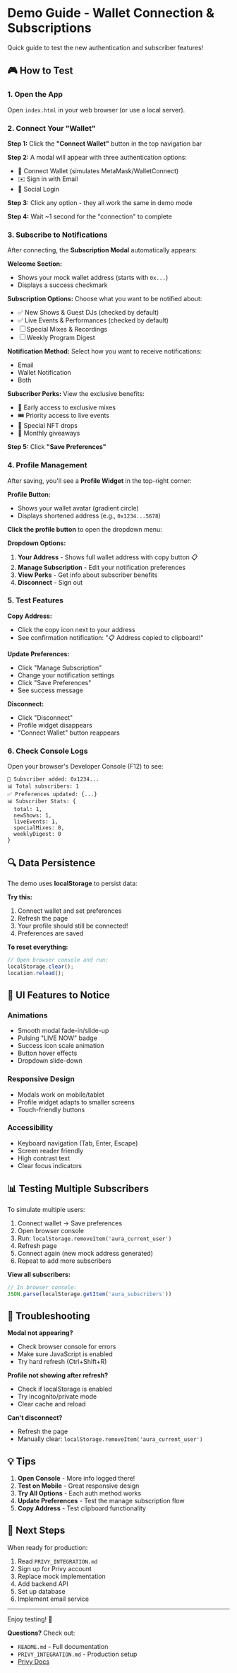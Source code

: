 # Demo Guide - Wallet Connection & Subscriptions

Quick guide to test the new authentication and subscriber features!

## 🎮 How to Test

### 1. Open the App
Open `index.html` in your web browser (or use a local server).

### 2. Connect Your "Wallet"

**Step 1:** Click the **"Connect Wallet"** button in the top navigation bar

**Step 2:** A modal will appear with three authentication options:
- 🔐 Connect Wallet (simulates MetaMask/WalletConnect)
- ✉️ Sign in with Email
- 👤 Social Login

**Step 3:** Click any option - they all work the same in demo mode

**Step 4:** Wait ~1 second for the "connection" to complete

### 3. Subscribe to Notifications

After connecting, the **Subscription Modal** automatically appears:

**Welcome Section:**
- Shows your mock wallet address (starts with `0x...`)
- Displays a success checkmark

**Subscription Options:**
Choose what you want to be notified about:
- ✅ New Shows & Guest DJs (checked by default)
- ✅ Live Events & Performances (checked by default)
- ☐ Special Mixes & Recordings
- ☐ Weekly Program Digest

**Notification Method:**
Select how you want to receive notifications:
- Email
- Wallet Notification
- Both

**Subscriber Perks:**
View the exclusive benefits:
- 🎵 Early access to exclusive mixes
- 🎟️ Priority access to live events
- 💎 Special NFT drops
- 🎁 Monthly giveaways

**Step 5:** Click **"Save Preferences"**

### 4. Profile Management

After saving, you'll see a **Profile Widget** in the top-right corner:

**Profile Button:**
- Shows your wallet avatar (gradient circle)
- Displays shortened address (e.g., `0x1234...5678`)

**Click the profile button** to open the dropdown menu:

**Dropdown Options:**
1. **Your Address** - Shows full wallet address with copy button 📋
2. **Manage Subscription** - Edit your notification preferences
3. **View Perks** - Get info about subscriber benefits
4. **Disconnect** - Sign out

### 5. Test Features

**Copy Address:**
- Click the copy icon next to your address
- See confirmation notification: "📋 Address copied to clipboard!"

**Update Preferences:**
- Click "Manage Subscription"
- Change your notification settings
- Click "Save Preferences"
- See success message

**Disconnect:**
- Click "Disconnect"
- Profile widget disappears
- "Connect Wallet" button reappears

### 6. Check Console Logs

Open your browser's Developer Console (F12) to see:

```
📝 Subscriber added: 0x1234...
📊 Total subscribers: 1
✅ Preferences updated: {...}
📊 Subscriber Stats: {
  total: 1,
  newShows: 1,
  liveEvents: 1,
  specialMixes: 0,
  weeklyDigest: 0
}
```

## 🔍 Data Persistence

The demo uses **localStorage** to persist data:

**Try this:**
1. Connect wallet and set preferences
2. Refresh the page
3. Your profile should still be connected!
4. Preferences are saved

**To reset everything:**
```javascript
// Open browser console and run:
localStorage.clear();
location.reload();
```

## 🎨 UI Features to Notice

### Animations
- Smooth modal fade-in/slide-up
- Pulsing "LIVE NOW" badge
- Success icon scale animation
- Button hover effects
- Dropdown slide-down

### Responsive Design
- Modals work on mobile/tablet
- Profile widget adapts to smaller screens
- Touch-friendly buttons

### Accessibility
- Keyboard navigation (Tab, Enter, Escape)
- Screen reader friendly
- High contrast text
- Clear focus indicators

## 📊 Testing Multiple Subscribers

To simulate multiple users:

1. Connect wallet → Save preferences
2. Open browser console
3. Run: `localStorage.removeItem('aura_current_user')`
4. Refresh page
5. Connect again (new mock address generated)
6. Repeat to add more subscribers

**View all subscribers:**
```javascript
// In browser console:
JSON.parse(localStorage.getItem('aura_subscribers'))
```

## 🐛 Troubleshooting

**Modal not appearing?**
- Check browser console for errors
- Make sure JavaScript is enabled
- Try hard refresh (Ctrl+Shift+R)

**Profile not showing after refresh?**
- Check if localStorage is enabled
- Try incognito/private mode
- Clear cache and reload

**Can't disconnect?**
- Refresh the page
- Manually clear: `localStorage.removeItem('aura_current_user')`

## 💡 Tips

1. **Open Console** - More info logged there!
2. **Test on Mobile** - Great responsive design
3. **Try All Options** - Each auth method works
4. **Update Preferences** - Test the manage subscription flow
5. **Copy Address** - Test clipboard functionality

## 🚀 Next Steps

When ready for production:
1. Read `PRIVY_INTEGRATION.md`
2. Sign up for Privy account
3. Replace mock implementation
4. Add backend API
5. Set up database
6. Implement email service

---

Enjoy testing! 🎉

**Questions?** Check out:
- `README.md` - Full documentation
- `PRIVY_INTEGRATION.md` - Production setup
- [Privy Docs](https://docs.privy.io/)

